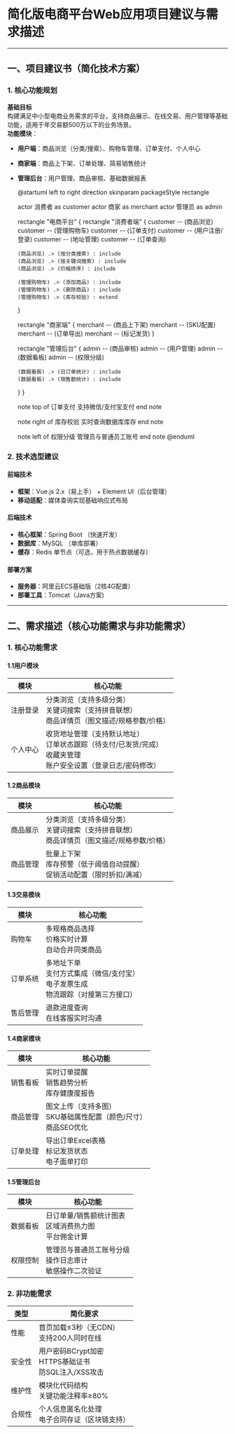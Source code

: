 # 简化版电商平台Web应用项目建议与需求描述

---

## 一、项目建议书（简化技术方案）

### 1. 核心功能规划
**基础目标**  
构建满足中小型电商业务需求的平台，支持商品展示、在线交易、用户管理等基础功能，适用于年交易额500万以下的业务场景。  
**功能模块**：  

- **用户端**：商品浏览（分类/搜索）、购物车管理、订单支付、个人中心  

- **商家端**：商品上下架、订单处理、简易销售统计  

- **管理后台**：用户管理、商品审核、基础数据报表  

  

  @startuml
  left to right direction
  skinparam packageStyle rectangle

  actor 消费者 as customer
  actor 商家 as merchant
  actor 管理员 as admin

  rectangle "电商平台" {
    rectangle "消费者端" {
      customer -- (商品浏览)
      customer -- (管理购物车)
      customer -- (订单支付)
      customer -- (用户注册/登录)
      customer -- (地址管理)
      customer -- (订单查询)
      
      (商品浏览) .> (按分类搜索) : include
      (商品浏览) .> (按关键词搜索) : include
      (商品浏览) .> (价格排序) : include
      
      (管理购物车) .> (添加商品) : include
      (管理购物车) .> (删除商品) : include
      (管理购物车) .> (库存校验) : extend
    }

    rectangle "商家端" {
      merchant -- (商品上下架)
      merchant -- (SKU配置)
      merchant -- (订单导出)
      merchant -- (标记发货)
    }

    rectangle "管理后台" {
      admin -- (商品审核)
      admin -- (用户管理)
      admin -- (数据看板)
      admin -- (权限分级)
      
      (数据看板) .> (日订单统计) : include
      (数据看板) .> (销售额统计) : include
    }
  }

  note top of 订单支付
    支持微信/支付宝支付
  end note

  note right of 库存校验
    实时查询数据库库存
  end note

  note left of 权限分级
    管理员与普通员工账号
  end note
  @enduml

  

### 2. 技术选型建议
#### **前端技术**  
- **框架**：Vue.js 2.x（易上手） + Element UI（后台管理）  
- **移动适配**：媒体查询实现基础响应式布局

#### **后端技术**  
- **核心框架**：Spring Boot （快速开发）
- **数据库**：MySQL （单库部署）  
- **缓存**：Redis 单节点（可选，用于热点数据缓存）  

#### **部署方案**  
- **服务器**：阿里云ECS基础版（2核4G配置）  
- **部署工具**：Tomcat（Java方案)

---

## 二、需求描述（核心功能需求与非功能需求）

### 1. 核心功能需求 
#### **1.1用户模块**  
| 模块     | 核心功能                                           |
| -------- | -------------------------------------------------- |
| 注册登录 | 分类浏览（支持多级分类）<br>关键词搜索（支持拼音联想）<br>商品详情页（图文描述/规格参数/价格）
| 个人中心   | 收货地址管理（支持默认地址）<br>订单状态跟踪（待支付/已发货/完成）<br>收藏夹管理<br>账户安全设置（登录日志/密码修改）      |

#### **1.2商品模块**  
| 模块     | 核心功能                                           |
| -------- | -------------------------------------------------- |
| 商品展示 | 分类浏览（支持多级分类）<br>关键词搜索（支持拼音联想）<br>商品详情页（图文描述/规格参数/价格）      |
| 商品管理   | 批量上下架<br>库存预警（低于阈值自动提醒）<br>促销活动配置（限时折扣/满减）      |

#### **1.3交易模块**  
| 模块     | 核心功能                                           |
| -------- | -------------------------------------------------- |
| 购物车 | 多规格商品选择<br>价格实时计算<br>自动合并同类商品 |
| 订单系统   | 多地址下单<br>支付方式集成（微信/支付宝）<br>电子发票生成<br>物流跟踪（对接第三方接口）     |
|售后管理|退款进度查询<br>在线客服实时沟通|

#### **1.4商家模块**  
| 模块     | 核心功能                                           |
| -------- | -------------------------------------------------- |
| 销售看板 | 实时订单提醒<br>销售趋势分析<br>库存健康度报告 |
| 商品管理   | 图文上传（支持多图）<br>SKU基础属性配置（颜色/尺寸）<br>商品SEO优化  |
|订单处理|导出订单Excel表格<br>标记发货状态<br>电子面单打印|

#### **1.5管理后台**  
| 模块     | 核心功能                                           |
| -------- | -------------------------------------------------- |
| 数据看板 | 日订单量/销售额统计图表<br>区域消费热力图<br>平台佣金计算 |
| 权限控制   | 管理员与普通员工账号分级<br>操作日志审计<br>敏感操作二次验证 |

### 2. 非功能需求  
| 类型   | 简化要求                                 |
| ------ | ---------------------------------------- |
| 性能   | 首页加载≤3秒（无CDN）<br>支持200人同时在线 |
| 安全性 | 用户密码BCrypt加密<br>HTTPS基础证书<br>防SQL注入/XSS攻击     |
| 维护性 | 模块化代码结构<br>关键功能注释率≥80%      |
| 合规性 | 个人信息匿名化处理<br>电子合同存证（区块链支持）     |
